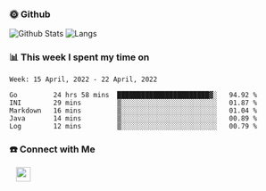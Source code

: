 

<h3> 🌞 Github</h3>

![Github Stats](https://github-readme-stats-beta-lovat.vercel.app/api?username=QiuYukang&count_private=true&show_icons=true&hide=stars)
![Langs](https://github-readme-stats-beta-lovat.vercel.app/api/top-langs/?username=QiuYukang&count_private=true&layout=compact)

<h3> 📊 This week I spent my time on</h3>

<!--START_SECTION:waka-->
```text
Week: 15 April, 2022 - 22 April, 2022

Go         24 hrs 58 mins  ███████████████████████▓░   94.92 % 
INI        29 mins         ▒░░░░░░░░░░░░░░░░░░░░░░░░   01.87 % 
Markdown   16 mins         ▒░░░░░░░░░░░░░░░░░░░░░░░░   01.04 % 
Java       14 mins         ▒░░░░░░░░░░░░░░░░░░░░░░░░   00.89 % 
Log        12 mins         ▒░░░░░░░░░░░░░░░░░░░░░░░░   00.79 % 
```
<!--END_SECTION:waka-->

<!--
<h3>🛠 Tech Stack</h3>

- 💻 &nbsp; Java | C | Matlab | C++ | Python
- 🌐 &nbsp; HTML | CSS | JavaScript | Bootstrap
- 🛢  &nbsp; MySQL | Redis
- 🔧 &nbsp; NS-3 | Git | Markdown
-->

<h3> ☎️ Connect with Me </h3>
&nbsp;&nbsp;
<a href="mailto:b612n@qq.com">
  <img href="mailto:b612n@qq.com" align="center" width="26px" src="https://github.com/TheDudeThatCode/TheDudeThatCode/blob/master/Assets/Gmail.svg" />
</a>
